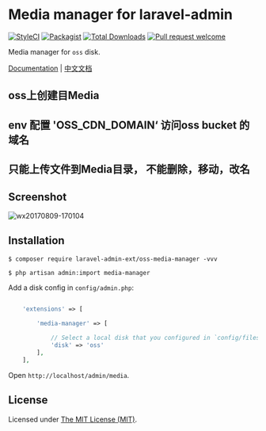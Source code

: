 Media manager for laravel-admin
===============================

[![StyleCI](https://styleci.io/repos/98843192/shield?branch=master)](https://styleci.io/repos/98843192)
[![Packagist](https://img.shields.io/packagist/l/laravel-admin-ext/media-manager.svg?maxAge=2592000)](https://packagist.org/packages/laravel-admin-ext/media-manager)
[![Total Downloads](https://img.shields.io/packagist/dt/laravel-admin-ext/media-manager.svg?style=flat-square)](https://packagist.org/packages/laravel-admin-ext/media-manager)
[![Pull request welcome](https://img.shields.io/badge/pr-welcome-green.svg?style=flat-square)]()


Media manager for `oss` disk.

[Documentation](http://laravel-admin.org/docs/#/en/extension-media-manager) | [中文文档](http://laravel-admin.org/docs/#/zh/extension-media-manager)

## oss上创建目Media

## env 配置 'OSS_CDN_DOMAIN‘ 访问oss bucket 的域名

## 只能上传文件到Media目录， 不能删除，移动，改名

## Screenshot

![wx20170809-170104](https://user-images.githubusercontent.com/1479100/29113762-99886c32-7d24-11e7-922d-5981a5849c7a.png)

## Installation

```
$ composer require laravel-admin-ext/oss-media-manager -vvv

$ php artisan admin:import media-manager
```

Add a disk config in `config/admin.php`:

```php

    'extensions' => [

        'media-manager' => [
        
            // Select a local disk that you configured in `config/filesystem.php`
            'disk' => 'oss'
        ],
    ],

```


Open `http://localhost/admin/media`.

License
------------
Licensed under [The MIT License (MIT)](LICENSE).
